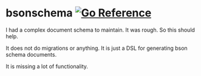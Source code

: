 # bsonschema [![Go Reference](https://pkg.go.dev/badge/github.com/crhntr/bsonschema.svg)](https://pkg.go.dev/github.com/crhntr/bsonschema)

I had a complex document schema to maintain. It was rough. So this should help.

It does not do migrations or anything. It is just a DSL for generating bson schema documents.

It is missing a lot of functionality.
